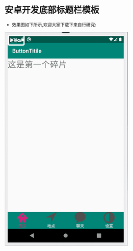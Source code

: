 # 安卓开发底部标题栏模板
* 效果图如下所示,欢迎大家下载下来自行研究:

![image](https://github.com/Geeksongs/ButtonTitile/blob/master/123.gif)
